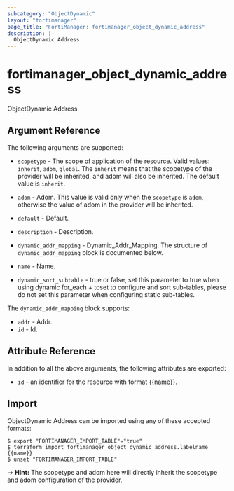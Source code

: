 ```yaml
---
subcategory: "ObjectDynamic"
layout: "fortimanager"
page_title: "FortiManager: fortimanager_object_dynamic_address"
description: |-
  ObjectDynamic Address
---
```


# fortimanager_object_dynamic_address
ObjectDynamic Address

## Argument Reference


The following arguments are supported:

* `scopetype` - The scope of application of the resource. Valid values: `inherit`, `adom`, `global`. The `inherit` means that the scopetype of the provider will be inherited, and adom will also be inherited. The default value is `inherit`.
* `adom` - Adom. This value is valid only when the `scopetype` is `adom`, otherwise the value of adom in the provider will be inherited.

* `default` - Default.
* `description` - Description.
* `dynamic_addr_mapping` - Dynamic_Addr_Mapping. The structure of `dynamic_addr_mapping` block is documented below.
* `name` - Name.
* `dynamic_sort_subtable` - true or false, set this parameter to true when using dynamic for_each + toset to configure and sort sub-tables, please do not set this parameter when configuring static sub-tables.

The `dynamic_addr_mapping` block supports:

* `addr` - Addr.
* `id` - Id.


## Attribute Reference

In addition to all the above arguments, the following attributes are exported:
* `id` - an identifier for the resource with format {{name}}.

## Import

ObjectDynamic Address can be imported using any of these accepted formats:
```
$ export "FORTIMANAGER_IMPORT_TABLE"="true"
$ terraform import fortimanager_object_dynamic_address.labelname {{name}}
$ unset "FORTIMANAGER_IMPORT_TABLE"
```
-> **Hint:** The scopetype and adom here will directly inherit the scopetype and adom configuration of the provider.
